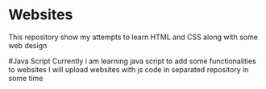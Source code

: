 # Websites
This repository show my attempts to learn HTML and CSS along with some web design

#Java Script
Currently i am learning java script to add some functionalities to websites
I will upload websites with js code in separated repository in some time
